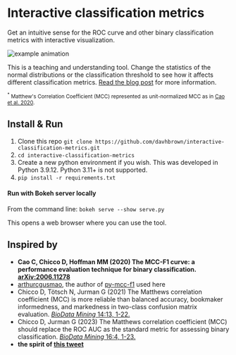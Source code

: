 # Interactive classification metrics
Get an intuitive sense for the ROC curve and other binary classification metrics with interactive visualization.

![example animation](https://github.com/davhbrown/db-lake/blob/dd6b1b7694e2c0fb1be2e6ee9e656bb80ed357c3/interactive_metrics.gif)

This is a teaching and understanding tool. Change the statistics of the normal distributions or the classification threshold to see how it affects different classification metrics. [Read the blog post](https://www.glidergrid.xyz/post-archive/understanding-the-roc-curve-and-beyond) for more information.

<sub><sup>*</sup> Matthew's Correlation Coefficient (MCC) represented as unit-normalized MCC as in [Cao et al. 2020](https://arxiv.org/abs/2006.11278).</sub>

## Install & Run
1. Clone this repo `git clone https://github.com/davhbrown/interactive-classification-metrics.git`
1. `cd interactive-classification-metrics`
1. Create a new python environment if you wish. This was developed in Python 3.9.12. Python 3.11+ is not supported.
1. `pip install -r requirements.txt`

#### Run with Bokeh server locally
From the command line:
`bokeh serve --show serve.py`

This opens a web browser where you can use the tool.

## Inspired by
- **Cao C, Chicco D, Hoffman MM (2020) The MCC-F1 curve: a performance evaluation technique for binary classification. [arXiv:2006.11278](https://arxiv.org/abs/2006.11278)**
- [arthurcgusmao](https://github.com/arthurcgusmao), the author of [py-mcc-f1](https://github.com/arthurcgusmao/py-mcc-f1) used here
- Chicco D, Tötsch N, Jurman G (2021) The Matthews correlation coefficient (MCC) is more reliable than balanced accuracy, bookmaker informedness, and markedness in two-class confusion matrix evaluation. [_BioData Mining_ 14:13, 1-22.](https://biodatamining.biomedcentral.com/articles/10.1186/s13040-021-00244-z)
- Chicco D, Jurman G (2023) The Matthews correlation coefficient (MCC) should replace the ROC AUC as the standard metric for assessing binary classification. [_BioData Mining_ 16:4, 1-23.](https://biodatamining.biomedcentral.com/articles/10.1186/s13040-023-00322-4)
- **the spirit of [this tweet](https://twitter.com/adad8m/status/1474754752193830912?t=NBSL0j_DSfBDQfag39YpbQ&s=19)**
